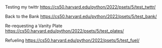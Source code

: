 Testing my twittr https://cs50.harvard.edu/python/2022/psets/5/test_twttr/

Back to the Bank https://cs50.harvard.edu/python/2022/psets/5/test_bank/

Re-requesting a Vanity Plate https://cs50.harvard.edu/python/2022/psets/5/test_plates/

Refueling https://cs50.harvard.edu/python/2022/psets/5/test_fuel/
